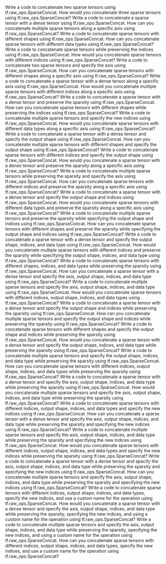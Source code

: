 Write a code to concatenate two sparse tensors using tf.raw_ops.SparseConcat.
How would you concatenate three sparse tensors using tf.raw_ops.SparseConcat?
Write a code to concatenate a sparse tensor with a dense tensor using tf.raw_ops.SparseConcat.
How can you concatenate multiple sparse tensors along a specific axis using tf.raw_ops.SparseConcat?
Write a code to concatenate sparse tensors with different shapes using tf.raw_ops.SparseConcat.
How can you concatenate sparse tensors with different data types using tf.raw_ops.SparseConcat?
Write a code to concatenate sparse tensors while preserving the indices using tf.raw_ops.SparseConcat.
How would you concatenate sparse tensors with different indices using tf.raw_ops.SparseConcat?
Write a code to concatenate two sparse tensors and specify the axis using tf.raw_ops.SparseConcat.
How can you concatenate sparse tensors with different shapes along a specific axis using tf.raw_ops.SparseConcat?
Write a code to concatenate a sparse tensor with a dense tensor along a specific axis using tf.raw_ops.SparseConcat.
How would you concatenate multiple sparse tensors with different indices along a specific axis using tf.raw_ops.SparseConcat?
Write a code to concatenate a sparse tensor with a dense tensor and preserve the sparsity using tf.raw_ops.SparseConcat.
How can you concatenate sparse tensors with different shapes while preserving the indices using tf.raw_ops.SparseConcat?
Write a code to concatenate multiple sparse tensors and specify the new indices using tf.raw_ops.SparseConcat.
How would you concatenate sparse tensors with different data types along a specific axis using tf.raw_ops.SparseConcat?
Write a code to concatenate a sparse tensor with a dense tensor and specify the output shape using tf.raw_ops.SparseConcat.
How can you concatenate multiple sparse tensors with different shapes and specify the output shape using tf.raw_ops.SparseConcat?
Write a code to concatenate sparse tensors with different indices and specify the output shape using tf.raw_ops.SparseConcat.
How would you concatenate a sparse tensor with a dense tensor and preserve the sparsity along a specific axis using tf.raw_ops.SparseConcat?
Write a code to concatenate multiple sparse tensors while preserving the sparsity and specify the axis using tf.raw_ops.SparseConcat.
How can you concatenate sparse tensors with different indices and preserve the sparsity along a specific axis using tf.raw_ops.SparseConcat?
Write a code to concatenate a sparse tensor with a dense tensor and specify the output shape and indices using tf.raw_ops.SparseConcat.
How would you concatenate sparse tensors with different data types and preserve the sparsity along a specific axis using tf.raw_ops.SparseConcat?
Write a code to concatenate multiple sparse tensors and preserve the sparsity while specifying the output shape and indices using tf.raw_ops.SparseConcat.
How can you concatenate sparse tensors with different shapes and preserve the sparsity while specifying the output shape and indices using tf.raw_ops.SparseConcat?
Write a code to concatenate a sparse tensor with a dense tensor and specify the output shape, indices, and data type using tf.raw_ops.SparseConcat.
How would you concatenate multiple sparse tensors with different indices and preserve the sparsity while specifying the output shape, indices, and data type using tf.raw_ops.SparseConcat?
Write a code to concatenate sparse tensors with different shapes, indices, and data types while preserving the sparsity using tf.raw_ops.SparseConcat.
How can you concatenate a sparse tensor with a dense tensor and specify the axis, output shape, indices, and data type using tf.raw_ops.SparseConcat?
Write a code to concatenate multiple sparse tensors and specify the axis, output shape, indices, and data type using tf.raw_ops.SparseConcat.
How would you concatenate sparse tensors with different indices, output shape, indices, and data types using tf.raw_ops.SparseConcat?
Write a code to concatenate a sparse tensor with a dense tensor and specify the output shape and indices while preserving the sparsity using tf.raw_ops.SparseConcat.
How can you concatenate multiple sparse tensors and specify the output shape and indices while preserving the sparsity using tf.raw_ops.SparseConcat?
Write a code to concatenate sparse tensors with different shapes and specify the output shape and indices while preserving the sparsity using tf.raw_ops.SparseConcat.
How would you concatenate a sparse tensor with a dense tensor and specify the output shape, indices, and data type while preserving the sparsity using tf.raw_ops.SparseConcat?
Write a code to concatenate multiple sparse tensors and specify the output shape, indices, and data type while preserving the sparsity using tf.raw_ops.SparseConcat.
How can you concatenate sparse tensors with different indices, output shape, indices, and data types while preserving the sparsity using tf.raw_ops.SparseConcat?
Write a code to concatenate a sparse tensor with a dense tensor and specify the axis, output shape, indices, and data type while preserving the sparsity using tf.raw_ops.SparseConcat.
How would you concatenate multiple sparse tensors and specify the axis, output shape, indices, and data type while preserving the sparsity using tf.raw_ops.SparseConcat?
Write a code to concatenate sparse tensors with different indices, output shape, indices, and data types and specify the new indices using tf.raw_ops.SparseConcat.
How can you concatenate a sparse tensor with a dense tensor and specify the axis, output shape, indices, and data type while preserving the sparsity and specifying the new indices using tf.raw_ops.SparseConcat?
Write a code to concatenate multiple sparse tensors and specify the axis, output shape, indices, and data type while preserving the sparsity and specifying the new indices using tf.raw_ops.SparseConcat.
How would you concatenate sparse tensors with different indices, output shape, indices, and data types and specify the new indices while preserving the sparsity using tf.raw_ops.SparseConcat?
Write a code to concatenate a sparse tensor with a dense tensor and specify the axis, output shape, indices, and data type while preserving the sparsity and specifying the new indices using tf.raw_ops.SparseConcat.
How can you concatenate multiple sparse tensors and specify the axis, output shape, indices, and data type while preserving the sparsity and specifying the new indices using tf.raw_ops.SparseConcat?
Write a code to concatenate sparse tensors with different indices, output shape, indices, and data types, specify the new indices, and use a custom name for the operation using tf.raw_ops.SparseConcat.
How would you concatenate a sparse tensor with a dense tensor and specify the axis, output shape, indices, and data type while preserving the sparsity, specifying the new indices, and using a custom name for the operation using tf.raw_ops.SparseConcat?
Write a code to concatenate multiple sparse tensors and specify the axis, output shape, indices, and data type while preserving the sparsity, specifying the new indices, and using a custom name for the operation using tf.raw_ops.SparseConcat.
How can you concatenate sparse tensors with different indices, output shape, indices, and data types, specify the new indices, and use a custom name for the operation using tf.raw_ops.SparseConcat?